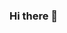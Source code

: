 ### Hi there 👋

<!--
**BrandonLeeSJSU/BrandonLeeSJSU** is a ✨ _special_ ✨ repository because its `README.md` (this file) appears on your GitHub profile.

Here are some ideas to get you started:

- 🔭 I’m currently working on ...
- 🌱 I’m currently learning ...
- 👯 I’m looking to collaborate on ...
- 🤔 I’m looking for help with ...
- 💬 Ask me about ...
My hobbies
What I am currently looking for in an internship
- 📫 How to reach me: ...
Email: 
- 😄 Pronouns: ...
- ⚡ Fun fact: ...
-->
